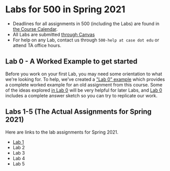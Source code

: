 # Labs for 500 in Spring 2021

- Deadlines for all assignments in 500 (including the Labs) are found in [the Course Calendar](https://thomaselove.github.io/500/calendar.html).
- All Labs are submitted [through Canvas](https://canvas.case.edu/)
- For help on any Lab, contact us through `500-help at case dot edu` or attend TA office hours.

## Lab 0 - A Worked Example to get started

Before you work on your first Lab, you may need some orientation to what we're looking for. To help, we've created a ["Lab 0" example](https://github.com/THOMASELOVE/500-2021/tree/master/labs/lab0) which provides a complete worked example for an old assignment from this course. Some of the ideas explored [in Lab 0](https://github.com/THOMASELOVE/500-2021/tree/master/labs/lab0) will be very helpful for later Labs, and [Lab 0](https://github.com/THOMASELOVE/500-2021/tree/master/labs/lab0) includes a complete answer sketch so you can try to replicate our work.

## Labs 1-5 (The Actual Assignments for Spring 2021)

Here are links to the lab assignments for Spring 2021.

- [Lab 1](https://github.com/THOMASELOVE/500-2021/tree/master/labs/lab1)
- Lab 2
- Lab 3
- Lab 4
- Lab 5

